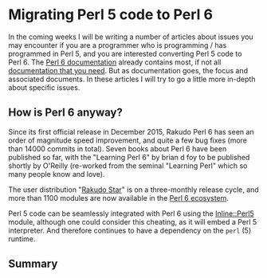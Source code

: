 Migrating Perl 5 code to Perl 6
===============================

In the coming weeks I will be writing a number of articles about issues you
may encounter if you are a programmer who is programming / has programmed
in Perl 5, and you are interested converting Perl 5 code to Perl 6.  The
[Perl 6 documentation](https://docs.perl6.org/) already contains most, if
not all
[documentation that you need](https://docs.perl6.org/language/5to6-overview).
But as documentation goes, the focus 
and associated documents.  In these articles I will try to go a little more
in-depth about specific issues.

How is Perl 6 anyway?
---------------------
Since its first official release in December 2015, Rakudo Perl 6 has seen
an order of magnitude speed improvement, and quite a few bug fixes (more
than 14000 commits in total).  Seven books about Perl 6 have been published
so far, with the "Learning Perl 6" by brian d foy to be published shortly by
O'Reilly (re-worked from the seminal "Learning Perl" which so many people know
and love).

The user distribution "[Rakudo Star](https://rakudo.org/files)" is on a
three-monthly release cycle, and more than 1100 modules are now available in
the [Perl 6 ecosystem](https://modules.perl6.org).

Perl 5 code can be seamlessly integrated with Perl 6 using the
[Inline::Perl5](http://modules.perl6.org/dist/Inline::Perl5:cpan:NINE) module,
although one could consider this cheating, as it will embed a Perl 5
interpreter.  And therefore continues to have a dependency on the `perl` (5)
runtime.

Summary
-------
